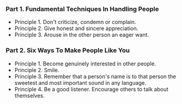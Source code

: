 ### Part 1. Fundamental Techniques In Handling People
- Principle 1. Don't criticize, condemn or complain. 
- Principle 2. Give honest and sincere appreciation. 
- Principle 3. Arouse in the other person an eager want. 

### Part 2. Six Ways To Make People Like You
- Principle 1. Become genuinely interested in other people.
- Principle 2. Smile.
- Principle 3. Remember that a person's name is to that person the
sweetest and most important sound in any language.
- Principle 4. Be a good listener. Encourage others to talk about
themselves.